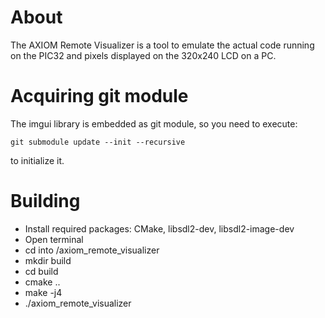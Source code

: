 # About
The AXIOM Remote Visualizer is a tool to emulate the actual code running on the PIC32 and pixels displayed on the 320x240 LCD on a PC.

# Acquiring git module
The imgui library is embedded as git module, so you need to execute:

    git submodule update --init --recursive 

to initialize it.

# Building

* Install required packages: CMake, libsdl2-dev, libsdl2-image-dev
* Open terminal
* cd into /axiom_remote_visualizer
* mkdir build
* cd build
* cmake ..
* make -j4
* ./axiom_remote_visualizer
